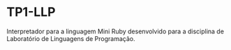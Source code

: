 # TP1-LLP
Interpretador para a linguagem Mini Ruby desenvolvido para a disciplina de Laboratório de Linguagens de Programação.
